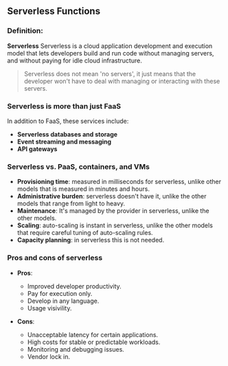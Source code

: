 ## Serverless Functions

### Definition:

**Serverless** Serverless is a cloud application development and execution model that lets developers build and run code without managing servers, and without paying for idle cloud infrastructure.

> Serverless does not mean 'no servers', it just means that the developer won't have to deal with managing or interacting with these servers.

### Serverless is more than just FaaS

In addition to FaaS, these services include:
- **Serverless databases and storage**
- **Event streaming and messaging**
- **API gateways**

### Serverless vs. PaaS, containers, and VMs

- **Provisioning time**: measured in milliseconds for serverless, unlike other models that is measured in minutes and hours.
- **Administrative burden**: serverless doesn't have it, unlike the other models that range from light to heavy.
- **Maintenance**: It's managed by the provider in serverless, unlike the other models.
- **Scaling**: auto-scaling is instant in serverless, unlike the other models that require careful tuning of auto-scaling rules.
- **Capacity planning**: in serverless this is not needed.

### Pros and cons of serverless

- **Pros**:

    - Improved developer productivity.
    - Pay for execution only.
    - Develop in any language.
    - Usage visivility.

- **Cons**:

    - Unacceptable latency for certain applications.
    - High costs for stable or predictable workloads.
    - Monitoring and debugging issues.
    - Vendor lock in.
